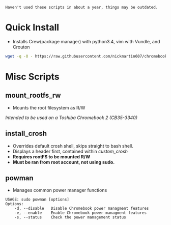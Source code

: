 ```
Haven't used these scripts in about a year, things may be outdated.
```

# Quick Install
* Installs Crew(package manager) with python3.4, vim with Vundle, and Crouton
```sh
wget -q -O - https://raw.githubusercontent.com/nickmartin607/chromebookSetup/master/install | bash
```



# Misc Scripts

## mount_rootfs_rw
* Mounts the root filesystem as R/W

*Intended to be used on a Toshiba Chromebook 2 (CB35-3340)*

## install_crosh
* Overrides default crosh shell, skips straight to bash shell.
* Displays a header first, contained within *custom_crosh*
* **Requires rootFS to be mounted R/W**
* **Must be ran from root account, not using sudo.**

## powman
* Manages common power manager functions
```
USAGE: sudo powman [options]
Options:
    -d, --disable   Disable Chromebook power managment features
    -e, --enable    Enable Chromebook power managment features
    -s, --status    Check the power management status
```
